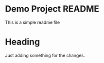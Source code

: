 # Demo Project README

This is a simple readme file

# Heading

Just adding something for the changes.
